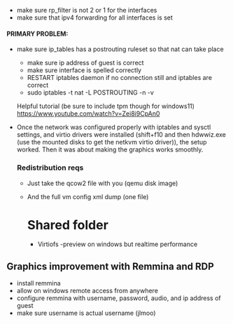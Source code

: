 - make sure rp_filter is not 2 or 1 for the interfaces
- make sure that ipv4 forwarding for all interfaces is set
#### PRIMARY PROBLEM:
- make sure ip_tables has a postrouting ruleset so that nat can take place
	- make sure ip address of guest is correct
	- make sure interface is spelled correctly
	- RESTART iptables daemon if no connection still and iptables are correct
	- sudo iptables -t nat -L POSTROUTING -n -v
  
  Helpful tutorial (be sure to include tpm though for windows11)
  https://www.youtube.com/watch?v=Zei8i9CpAn0

- Once the network was configured properly with iptables and sysctl settings, and virtio drivers were installed (shift+f10 and then hdwwiz.exe (use the mounted disks to get the netkvm virtio driver)), the setup worked. Then it was about making the graphics works smoothly.
  
  ### Redistribution reqs
  - Just take the qcow2 file with you (qemu disk image)
  - And the full vm config xml dump (one file)
    
    # Shared folder
    - Virtiofs -preview on windows but realtime performance

## Graphics improvement with Remmina and RDP
- install remmina
- allow on windows remote access from anywhere
- configure remmina with username, password, audio, and ip address of guest
- make sure username is actual username (jlmoo)

